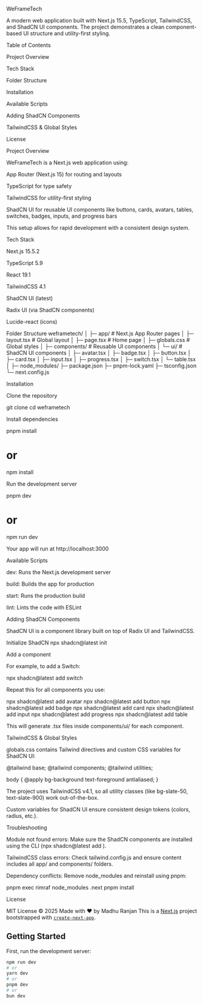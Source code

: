 WeFrameTech

A modern web application built with Next.js 15.5, TypeScript, TailwindCSS, and ShadCN UI components. The project demonstrates a clean component-based UI structure and utility-first styling.

Table of Contents

Project Overview

Tech Stack

Folder Structure

Installation

Available Scripts

Adding ShadCN Components

TailwindCSS & Global Styles

License

Project Overview

WeFrameTech is a Next.js web application using:

App Router (Next.js 15) for routing and layouts

TypeScript for type safety

TailwindCSS for utility-first styling

ShadCN UI for reusable UI components like buttons, cards, avatars, tables, switches, badges, inputs, and progress bars

This setup allows for rapid development with a consistent design system.

Tech Stack

Next.js 15.5.2

TypeScript 5.9

React 19.1

TailwindCSS 4.1

ShadCN UI (latest)

Radix UI (via ShadCN components)

Lucide-react (icons)

Folder Structure
weframetech/
│
├─ app/                     # Next.js App Router pages
│   ├─ layout.tsx           # Global layout
│   ├─ page.tsx             # Home page
│   ├─ globals.css          # Global styles
│
├─ components/              # Reusable UI components
│   └─ ui/                  # ShadCN UI components
│       ├─ avatar.tsx
│       ├─ badge.tsx
│       ├─ button.tsx
│       ├─ card.tsx
│       ├─ input.tsx
│       ├─ progress.tsx
│       ├─ switch.tsx
│       └─ table.tsx
│
├─ node_modules/
├─ package.json
├─ pnpm-lock.yaml
├─ tsconfig.json
└─ next.config.js

Installation

Clone the repository

git clone <your-repo-url>
cd weframetech


Install dependencies

pnpm install
# or
npm install


Run the development server

pnpm dev
# or
npm run dev


Your app will run at http://localhost:3000

Available Scripts

dev: Runs the Next.js development server

build: Builds the app for production

start: Runs the production build

lint: Lints the code with ESLint

Adding ShadCN Components

ShadCN UI is a component library built on top of Radix UI and TailwindCSS.

Initialize ShadCN
npx shadcn@latest init

Add a component

For example, to add a Switch:

npx shadcn@latest add switch


Repeat this for all components you use:

npx shadcn@latest add avatar
npx shadcn@latest add button
npx shadcn@latest add badge
npx shadcn@latest add card
npx shadcn@latest add input
npx shadcn@latest add progress
npx shadcn@latest add table


This will generate .tsx files inside components/ui/ for each component.

TailwindCSS & Global Styles

globals.css contains Tailwind directives and custom CSS variables for ShadCN UI:

@tailwind base;
@tailwind components;
@tailwind utilities;

body {
  @apply bg-background text-foreground antialiased;
}


The project uses TailwindCSS v4.1, so all utility classes (like bg-slate-50, text-slate-900) work out-of-the-box.

Custom variables for ShadCN UI ensure consistent design tokens (colors, radius, etc.).

Troubleshooting

Module not found errors: Make sure the ShadCN components are installed using the CLI (npx shadcn@latest add <component>).

TailwindCSS class errors: Check tailwind.config.js and ensure content includes all app/ and components/ folders.

Dependency conflicts: Remove node_modules and reinstall using pnpm:

pnpm exec rimraf node_modules .next
pnpm install

License

MIT License © 2025
Made with ❤️ by Madhu Ranjan
This is a [Next.js](https://nextjs.org) project bootstrapped with [`create-next-app`](https://nextjs.org/docs/app/api-reference/cli/create-next-app).

## Getting Started

First, run the development server:

```bash
npm run dev
# or
yarn dev
# or
pnpm dev
# or
bun dev
```

